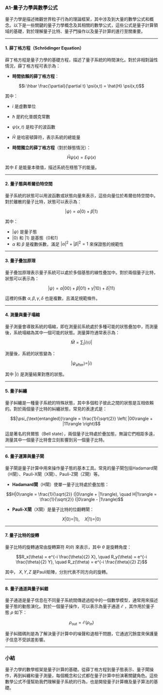 ### A1-量子力學與數學公式

量子力學是描述微觀世界粒子行為的理論框架，其中涉及到大量的數學公式和概念。以下是一些關鍵的量子力學概念及其相關的數學公式，這些公式是量子計算領域的基礎，對於理解量子比特、量子門操作以及量子計算的進行至關重要。

---

#### 1. **薛丁格方程（Schrödinger Equation）**

薛丁格方程是量子力學的基礎方程，描述了量子系統的時間演化。對於非相對論性情況，薛丁格方程可表示為：

- **時間依賴的薛丁格方程**：
  
```math
i \hbar \frac{\partial}{\partial t} \psi(x,t) = \hat{H} \psi(x,t)
```

  其中：
  -  $`i`$  是虛數單位
  -  $`\hbar`$  是約化普朗克常數
  -  $`\psi(x,t)`$  是粒子的波函數
  -  $`\hat{H}`$  是哈密頓算符，表示系統的總能量

- **時間獨立的薛丁格方程**（對於靜態情況）：
  
```math
\hat{H} \psi(x) = E \psi(x)
```

  其中  $`E`$  是能量本徵值，描述系統在穩態下的能量。

---

#### 2. **量子態與希爾伯特空間**

量子系統的狀態可以用波函數或狀態向量來表示，這些向量位於希爾伯特空間中。對於離散的量子比特，狀態可以表示為：


```math
|\psi\rangle = \alpha|0\rangle + \beta|1\rangle
```

其中：
-  $`|\psi\rangle`$  是量子態
-  $`|0\rangle`$  和  $`|1\rangle`$  是基態（0和1）
-  $`\alpha`$  和  $`\beta`$  是複數係數，滿足  $`|\alpha|^2 + |\beta|^2 = 1`$  來保證態的規範性

---

#### 3. **量子疊加原理**

量子疊加原理表示量子系統可以處於多個基態的線性疊加中。對於兩個量子比特，狀態可以表示為：


```math
|\psi\rangle = \alpha|00\rangle + \beta|01\rangle + \gamma|10\rangle + \delta|11\rangle
```

這裡的係數  $`\alpha, \beta, \gamma, \delta`$  也是複數，且滿足規範條件。

---

#### 4. **測量與量子塌縮**

量子測量會導致系統的塌縮，即在測量前系統處於多種可能的狀態疊加中，而測量後，系統塌縮為其中一個可能的狀態。測量算符通常表示為：


```math
\hat{M} = \sum_i |i\rangle \langle i|
```

測量後，系統的狀態變為：

```math
|\psi_{\text{after}}\rangle = |i\rangle
```

其中  $`|i\rangle`$  是測量結果對應的狀態。

---

#### 5. **量子糾纏**

量子糾纏是一種量子系統的特殊狀態，其中多個粒子彼此之間的狀態是互相依賴的。對於兩個量子比特的糾纏狀態，常見的表達式是：


```math
|\psi_{\text{entangled}}\rangle = \frac{1}{\sqrt{2}} \left( |00\rangle + |11\rangle \right)
```

這是著名的貝爾態（Bell state），兩個量子比特處於疊加態，無論它們相距多遠，測量其中一個量子比特會立刻影響到另一個量子比特。

---

#### 6. **量子運算與量子閘**

量子閘是量子計算中用來操作量子態的基本工具。常見的量子閘包括Hadamard閘（H閘）、Pauli-X閘（X閘）、Pauli-Z閘（Z閘）等。

- **Hadamard閘**（H閘）使單一量子比特處於疊加態：
  
```math
H|0\rangle = \frac{1}{\sqrt{2}} (|0\rangle + |1\rangle), \quad H|1\rangle = \frac{1}{\sqrt{2}} (|0\rangle - |1\rangle)
```

- **Pauli-X閘**（X閘）是量子比特的位翻轉閘：
  
```math
X|0\rangle = |1\rangle, \quad X|1\rangle = |0\rangle
```


---

#### 7. **量子比特的旋轉**

量子比特的旋轉通常由旋轉算符  $`R(\theta)`$  來表示，其中  $`\theta`$  是旋轉角度：


```math
R_x(\theta) = e^{-i \frac{\theta}{2} X}, \quad R_y(\theta) = e^{-i \frac{\theta}{2} Y}, \quad R_z(\theta) = e^{-i \frac{\theta}{2} Z}
```

其中， $`X, Y, Z`$  是Pauli矩陣，分別代表不同方向的旋轉。

---

#### 8. **量子通道與量子糾錯**

量子通道是量子信息在不同量子系統間傳遞過程中的一個數學模型，通常用來描述量子態的動態演化。對於一個量子操作，可以表示為量子通道  $`\mathcal{E}`$ ，其作用於量子態  $`\rho`$  如下：


```math
\rho_{\text{out}} = \mathcal{E}(\rho_{\text{in}})
```


量子糾錯碼則是為了解決量子計算中的噪聲和退相干問題，它通過冗餘度來保護量子信息不受誤差影響。

---

### 小結

量子力學的數學框架是量子計算的基礎。從薛丁格方程到量子態表示、量子閘操作，再到糾纏和量子測量，每個概念和公式都在量子計算中扮演著關鍵角色。這些數學公式不僅幫助我們理解量子系統的行為，也是開發量子計算機及量子算法的基礎。